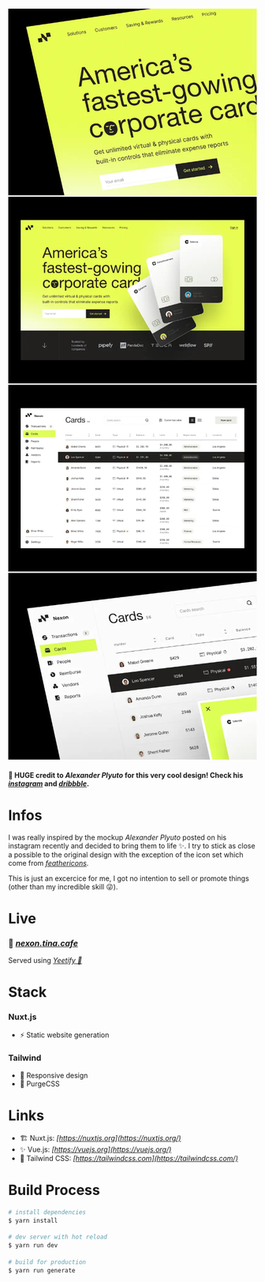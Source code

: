 <p align="center">
    <img src="./.github/058812fa13247d01237aac7a02438b6e.webp"/>
    <img src="./.github/4f678de467a31f40e76a14b7632805cb.webp"/>
    <img src="./.github/f2f52dbdd90c42bea34302595ff933d0.webp"/>
    <img src="./.github/589cdbab6ef7ff868b68d9421a24d9bd.webp"/>
</p>

#### 🙌 HUGE credit to *Alexander Plyuto* for this very cool design! Check his *[instagram](https://www.instagram.com/dvlvwe/)* and *[dribbble](https://dribbble.com/alexplyuto)*.
 
# Infos
I was really inspired by the mockup *Alexander Plyuto* posted on his instagram recently and decided to bring them to life ✨.
I try to stick as close a possible to the original design with the exception of the icon set which come from *[feathericons](https://feathericons.com/)*.

This is just an excercice for me, I got no intention to sell or promote things (other than my incredible skill 😜).

# Live

### 🔗 ***[nexon.tina.cafe](http://nexon.tina.cafe/)***
Served using *[Yeetify 💨](https://github.com/tinawng/yeetify)*

# Stack

### Nuxt.js
- ⚡️ Static website generation
### Tailwind
- 💄 Responsive design
- 🎨 PurgeCSS

# Links

- 🏗️ Nuxt.js: *[https://nuxtjs.org](https://nuxtjs.org/)*
- ✨ Vue.js: *[https://vuejs.org](https://vuejs.org/)*
- 💄 Tailwind CSS: *[https://tailwindcss.com](https://tailwindcss.com/)*

# Build Process

```bash
# install dependencies
$ yarn install

# dev server with hot reload
$ yarn run dev

# build for production
$ yarn run generate
```
